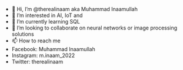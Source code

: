 - 👋 Hi, I’m @therealinaam aka Muhammad Inaamullah
- 👀 I’m interested in AI, IoT and 
- 🌱 I’m currently learning SQL
- 💞️ I’m looking to collaborate on neural networks or image processing solutions
- 📫 How to reach me 
- Facebook: Muhammad Inaamullah
- Instagram: m.inaam_2022
- Twitter: therealinaam

<!---
therealinaam/therealinaam is a ✨ special ✨ repository because its `README.md` (this file) appears on your GitHub profile.
You can click the Preview link to take a look at your changes.
--->
